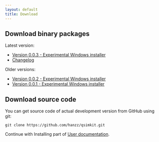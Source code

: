 ```yaml
---
layout: default
title: Download
---
```


## Download binary packages

Latest version:

* [Version 0.0.3 - Experimental Windows installer](http://sourceforge.net/projects/qsimkit/files/Experimental%20builds/QSimKit-0.0.3-win32.exe/download)
* [Changelog](http://qsimkit.org/documentation/changelog.html)

Older versions:

* [Version 0.0.2 - Experimental Windows installer](http://sourceforge.net/projects/qsimkit/files/Experimental%20builds/QSimKit-0.0.2-win32.exe/download)
* [Version 0.0.1 - Experimental Windows installer](http://sourceforge.net/projects/qsimkit/files/Experimental%20builds/QSimKit-0.0.1-win32.exe/download)

## Download source code

You can get source code of actual development version from GitHub using git:

	git clone https://github.com/hanzz/qsimkit.git

Continue with Installing part of [User documentation](http://qsimkit.org/documentation).
